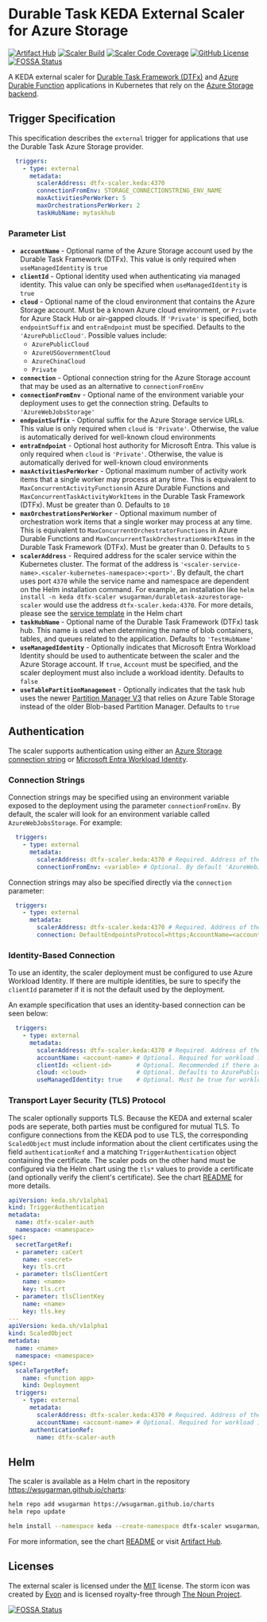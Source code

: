 # Durable Task KEDA External Scaler for Azure Storage
[![Artifact Hub](https://img.shields.io/endpoint?url=https://artifacthub.io/badge/repository/wsugarman)](https://artifacthub.io/packages/keda-scaler/wsugarman-keda-scalers/durabletask-azurestorage-scaler)
[![Scaler Build](https://github.com/wsugarman/durabletask-azurestorage-scaler/actions/workflows/scaler-ci.yml/badge.svg)](https://github.com/wsugarman/durabletask-azurestorage-scaler/actions/workflows/scaler-ci.yml)
[![Scaler Code Coverage](https://codecov.io/gh/wsugarman/durabletask-azurestorage-scaler/branch/main/graph/badge.svg)](https://codecov.io/gh/wsugarman/durabletask-azurestorage-scaler)
[![GitHub License](https://img.shields.io/github/license/wsugarman/durabletask-azurestorage-scaler?label=License)](https://github.com/wsugarman/durabletask-azurestorage-scaler/blob/main/LICENSE)
[![FOSSA Status](https://app.fossa.com/api/projects/git%2Bgithub.com%2Fwsugarman%2Fdurabletask-azurestorage-scaler.svg?type=shield)](https://app.fossa.com/projects/git%2Bgithub.com%2Fwsugarman%2Fdurabletask-azurestorage-scaler?ref=badge_shield)

A KEDA external scaler for [Durable Task Framework (DTFx)](https://github.com/Azure/durabletask) and [Azure Durable Function](https://github.com/Azure/azure-functions-durable-extension) applications in Kubernetes that rely on the [Azure Storage backend](https://learn.microsoft.com/en-us/azure/azure-functions/durable/durable-functions-azure-storage-provider).

## Trigger Specification
This specification describes the `external` trigger for applications that use the Durable Task Azure Storage provider.

```yml
  triggers:
    - type: external
      metadata:
        scalerAddress: dtfx-scaler.keda:4370
        connectionFromEnv: STORAGE_CONNECTIONSTRING_ENV_NAME
        maxActivitiesPerWorker: 5
        maxOrchestrationsPerWorker: 2
        taskHubName: mytaskhub
```

### Parameter List
- **`accountName`** - Optional name of the Azure Storage account used by the Durable Task Framework (DTFx). This value is only required when `useManagedIdentity` is `true`
- **`clientId`** - Optional identity used when authenticating via managed identity. This value can only be specified when `useManagedIdentity` is `true`
- **`cloud`** - Optional name of the cloud environment that contains the Azure Storage account. Must be a known Azure cloud environment, or `Private` for Azure Stack Hub or air-gapped clouds. If `'Private'` is specified, both `endpointSuffix` and `entraEndpoint` must be specified. Defaults to the `'AzurePublicCloud'`. Possible values include:
  - `AzurePublicCloud`
  - `AzureUSGovernmentCloud`
  - `AzureChinaCloud`
  - `Private`
- **`connection`** - Optional connection string for the Azure Storage account that may be used as an alternative to `connectionFromEnv`
- **`connectionFromEnv`** - Optional name of the environment variable your deployment uses to get the connection string. Defaults to `'AzureWebJobsStorage'`
- **`endpointSuffix`** - Optional suffix for the Azure Storage service URLs. This value is only required when `cloud` is `'Private'`. Otherwise, the value is automatically derived for well-known cloud environments
- **`entraEndpoint`** - Optional host authority for Microsoft Entra. This value is only required when `cloud` is `'Private'`. Otherwise, the value is automatically derived for well-known cloud environments
- **`maxActivitiesPerWorker`** - Optional maximum number of activity work items that a single worker may process at any time. This is equivalent to `MaxConcurrentActivityFunctions`in Azure Durable Functions and `MaxConcurrentTaskActivityWorkItems` in the Durable Task Framework (DTFx). Must be greater than 0. Defaults to `10`
- **`maxOrchestrationsPerWorker`** - Optional maximum number of orchestration work items that a single worker may process at any time. This is equivalent to `MaxConcurrentOrchestratorFunctions` in Azure Durable Functions and `MaxConcurrentTaskOrchestrationWorkItems` in the Durable Task Framework (DTFx). Must be greater than 0. Defaults to `5`
- **`scalerAddress`** - Required address for the scaler service within the Kubernetes cluster. The format of the address is `'<scaler-service-name>.<scaler-kubernetes-namespace>:<port>'`. By default, the chart uses port `4370` while the service name and namespace are dependent on the Helm installation command. For example, an installation like `helm install -n keda dtfx-scaler wsugarman/durabletask-azurestorage-scaler` would use the address `dtfx-scaler.keda:4370`. For more details, please see the [service template](/charts/durabletask-azurestorage-scaler/templates/03-service.yaml) in the Helm chart
- **`taskHubName`** - Optional name of the Durable Task Framework (DTFx) task hub. This name is used when determining the name of blob containers, tables, and queues related to the application. Defaults to `'TestHubName'`
- **`useManagedIdentity`** - Optionally indicates that Microsoft Entra Workload Identity should be used to authenticate between the scaler and the Azure Storage account. If `true`, `Account` must be specified, and the scaler deployment must also include a workload identity. Defaults to `false`
- **`useTablePartitionManagement`** - Optionally indicates that the task hub uses the newer [Partition Manager V3](https://techcommunity.microsoft.com/blog/appsonazureblog/preview-of-durable-functions-extension-v3-0-0/4000452) that relies on Azure Table Storage instead of the older Blob-based Partition Manager. Defaults to `true`

## Authentication
The scaler supports authentication using either an [Azure Storage connection string](https://docs.microsoft.com/en-us/azure/storage/common/storage-configure-connection-string) or [Microsoft Entra Workload Identity](https://azure.github.io/azure-workload-identity/docs/).

### Connection Strings
Connection strings may be specified using an environment variable exposed to the deployment using the parameter `connectionFromEnv`. By default, the scaler will look for an environment variable called `AzureWebJobsStorage`. For example:

```yml
  triggers:
    - type: external
      metadata:
        scalerAddress: dtfx-scaler.keda:4370 # Required. Address of the external scaler service
        connectionFromEnv: <variable> # Optional. By default 'AzureWebJobsStorage'
```

Connection strings may also be specified directly via the `connection` parameter:

```yml
  triggers:
    - type: external
      metadata:
        scalerAddress: dtfx-scaler.keda:4370 # Required. Address of the external scaler service
        connection: DefaultEndpointsProtocol=https;AccountName=<account-name>;AccountKey=<account-key> # Optional. Defaults to connectionFromEnv
```

### Identity-Based Connection
To use an identity, the scaler deployment must be configured to use Azure Workload Identity. If there are multiple identities, be sure to specify the `clientId` parameter if it is not the default used by the deployment.

An example specification that uses an identity-based connection can be seen below:

```yml
  triggers:
    - type: external
      metadata:
        scalerAddress: dtfx-scaler.keda:4370 # Required. Address of the external scaler service
        accountName: <account-name> # Optional. Required for workload identity
        clientId: <client-id>       # Optional. Recommended if there are multiple identities
        cloud: <cloud>              # Optional. Defaults to AzurePublicCloud
        useManagedIdentity: true    # Optional. Must be true for workload identity. Defaults to false
```

### Transport Layer Security (TLS) Protocol
The scaler optionally supports TLS. Because the KEDA and external scaler pods are seperate, both parties must be configured for mutual TLS. To configure connections from the KEDA pod to use TLS, the corresponding `ScaledObject` must include information about the client certificates using the field `authenticationRef` and a matching `TriggerAuthentication` object containing the certificate. The scaler pods on the other hand must be configured via the Helm chart using the `tls*` values to provide a certificate (and optionally verify the client's certificate). See the chart [README](./charts/durabletask-azurestorage-scaler/README.md) for more details.

```yml
apiVersion: keda.sh/v1alpha1
kind: TriggerAuthentication
metadata:
  name: dtfx-scaler-auth
  namespace: <namespace>
spec:
  secretTargetRef:
  - parameter: caCert
    name: <secret>
    key: tls.crt
  - parameter: tlsClientCert
    name: <name>
    key: tls.crt
  - parameter: tlsClientKey
    name: <name>
    key: tls.key
---
apiVersion: keda.sh/v1alpha1
kind: ScaledObject
metadata:
  name: <name>
  namespace: <namespace>
spec:
  scaleTargetRef:
    name: <function app>
    kind: Deployment
  triggers:
    - type: external
      metadata:
        scalerAddress: dtfx-scaler.keda:4370 # Required. Address of the external scaler service
        accountName: <account-name> # Optional. Required for workload identity
      authenticationRef:
        name: dtfx-scaler-auth
```

## Helm
The scaler is available as a Helm chart in the repository https://wsugarman.github.io/charts:

```bash
helm repo add wsugarman https://wsugarman.github.io/charts
helm repo update

helm install --namespace keda --create-namespace dtfx-scaler wsugarman/durabletask-azurestorage-scaler
```

For more information, see the chart [README](./charts/durabletask-azurestorage-scaler/README.md) or visit [Artifact Hub](https://artifacthub.io/packages/keda-scaler/wsugarman-keda-scalers/durabletask-azurestorage-scaler).

## Licenses
The external scaler is licensed under the [MIT](https://github.com/wsugarman/durabletask-azurestorage-scaler/blob/main/LICENSE) license. The storm icon was created by [Evon](https://thenounproject.com/evonmbon/) and is licensed royalty-free through [The Noun Project](https://thenounproject.com/).

[![FOSSA Status](https://app.fossa.com/api/projects/git%2Bgithub.com%2Fwsugarman%2Fdurabletask-azurestorage-scaler.svg?type=large)](https://app.fossa.com/projects/git%2Bgithub.com%2Fwsugarman%2Fdurabletask-azurestorage-scaler?ref=badge_large)
